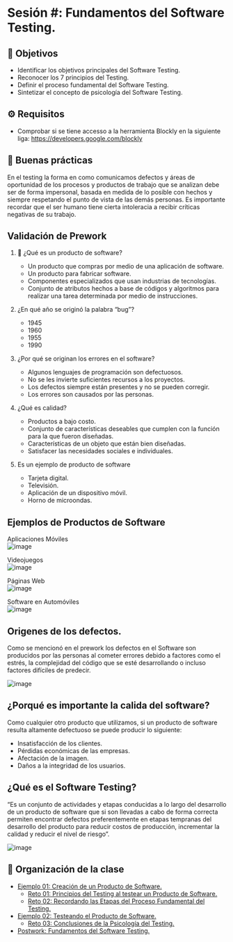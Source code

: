 
# Sesión #: Fundamentos del Software Testing.

## :dart: Objetivos

- Identificar los objetivos principales del Software Testing.
- Reconocer los 7 principios del Testing.  
- Definir el proceso fundamental del Software Testing.
- Sintetizar el concepto de psicología del Software Testing.

## ⚙ Requisitos

+ Comprobar si se tiene accesso a la herramienta Blockly en la siguiente liga: https://developers.google.com/blockly

## 🎩 Buenas prácticas

En el testing la forma en como comunicamos defectos y áreas de oportunidad de los procesos y productos de trabajo que se analizan debe ser de forma impersonal, basada en medida de lo posible con hechos y siempre respetando el punto de vista de las demás personas. Es importante recordar que el ser humano tiene cierta intoleracia a recibir críticas negativas de su trabajo.

## Validación de Prework

1. :dart: ¿Qué es un producto de software?
    - Un producto que compras por medio de una aplicación de software.
    - Un producto para fabricar software.
    - Componentes especializados que usan industrias de tecnologías.
    - Conjunto de atributos hechos a base de códigos y algoritmos para realizar una tarea determinada por medio de instrucciones.

2. ¿En qué año se originó la palabra “bug”?
    - 1945
    - 1960
    - 1955
    - 1990

3. ¿Por qué se originan los errores en el software?
    - Algunos lenguajes de programación son defectuosos.
    - No se les invierte suficientes recursos a los proyectos.
    - Los defectos siempre están presentes y no se pueden corregir.
    - Los errores son causados por las personas.

4. ¿Qué es calidad?
    - Productos a bajo costo.
    - Conjunto de características deseables que cumplen con la función para la que fueron diseñadas.
    - Características de un objeto que están bien diseñadas.
    - Satisfacer las necesidades sociales e individuales.

5. Es un ejemplo de producto de software
    - Tarjeta digital.
    - Televisión.
    - Aplicación de un dispositivo móvil.
    - Horno de microondas.

## Ejemplos de Productos de Software

Aplicaciones Móviles\
![image](https://user-images.githubusercontent.com/67882289/135359111-c7451d4e-2363-4e69-bc3f-f09926f44702.jpeg)

Videojuegos\
![image](https://user-images.githubusercontent.com/67882289/135359186-2bd17c34-4769-4b57-9085-12e813697bcd.jpeg)

Páginas Web\
![image](https://user-images.githubusercontent.com/67882289/135359198-6ff6f408-f4b4-453c-b427-89bb9d129f52.png)

Software en Automóviles\
![image](https://user-images.githubusercontent.com/67882289/135359204-64ad387b-2f8a-4098-9a0b-434c2b3a7b57.jpeg)

## Origenes de los defectos.

Como se mencionó en el prework los defectos en el Software son producidos por las personas al cometer errores debido a factores como el estrés, la complejidad del código que se esté desarrollando o incluso factores difíciles de predecir.

![image](https://user-images.githubusercontent.com/67882289/135359798-edd0041e-2810-428c-b14c-492f50a9d7f4.png)

## ¿Porqué es importante la calida del software?

Como cualquier otro producto que utilizamos, si un producto de software resulta altamente defectuoso se puede producir lo siguiente:

- Insatisfacción de los clientes.
- Pérdidas económicas de las empresas.
- Afectación de la imagen.
- Daños a la integridad de los usuarios.

## ¿Qué es el Software Testing?

“Es un conjunto de actividades y etapas conducidas a lo largo del desarrollo de un producto de software que si son llevadas a cabo de forma correcta permiten encontrar defectos preferentemente en etapas tempranas del desarrollo del producto para reducir costos de producción, incrementar la calidad y reducir el nivel de riesgo”.

![image](https://user-images.githubusercontent.com/67882289/135360175-a0865669-30ae-42b2-973d-42ffd129ee88.png)

## 📂 Organización de la clase

- [Ejemplo 01:  Creación de un Producto de Software.](./Ejemplo-01/README.md)
    - [Reto 01: Principios del Testing al testear un Producto de Software.](./Reto-01/README.md)
    - [Reto  02: Recordando las Etapas del Proceso Fundamental del  Testing.](./Reto-02/README.md)
- [Ejemplo 02: Testeando el Producto de Software.](./Ejemplo-02/README.md)
    - [Reto 03: Conclusiones de la Psicología del Testing.](./Reto-03/README.md)
- [Postwork: Fundamentos del Software Testing.](./Postwork/README.md)
